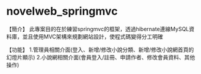 # novelweb_springmvc

【簡介】
此專案目的在於練習springmvc的框架，透過hibernate連線MySQL資料庫，並且使用MVC架構來規劃網站設計，使程式碼變得分工明確

【功能】
1.管理員相關介面(登入、新增/修改小說分類、新增/修改小說網首頁的幻燈片顯示)
2.小說網相關介面(會員登入/註冊、申請作者、修改會員資料、其他操作)
